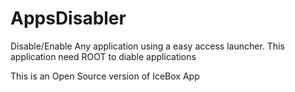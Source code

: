 # AppsDisabler
Disable/Enable Any application using a easy access launcher.
This application need ROOT to diable applications

This is an Open Source version of IceBox App


